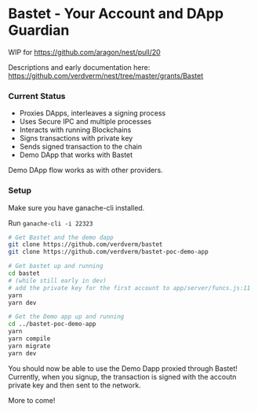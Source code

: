 # Bastet - Your Account and DApp Guardian

WIP for https://github.com/aragon/nest/pull/20

Descriptions and early documentation here: https://github.com/verdverm/nest/tree/master/grants/Bastet

### Current Status

- Proxies DApps, interleaves a signing process
- Uses Secure IPC and multiple processes
- Interacts with running Blockchains
- Signs transactions with private key
- Sends signed transaction to the chain
- Demo DApp that works with Bastet

Demo DApp flow works as with other providers.

### Setup

Make sure you have ganache-cli installed.

Run `ganache-cli -i 22323`

```bash
# Get Bastet and the demo dapp
git clone https://github.com/verdverm/bastet
git clone https://github.com/verdverm/bastet-poc-demo-app

# Get bastet up and running
cd bastet
# (while still early in dev)
# add the private key for the first account to app/server/funcs.js:11
yarn
yarn dev

# Get the Demo app up and running
cd ../bastet-poc-demo-app
yarn
yarn compile
yarn migrate
yarn dev
```

You should now be able to use the Demo Dapp
proxied through Bastet!
Currently, when you signup, the transaction
is signed with the accoutn private key
and then sent to the network.

More to come!


